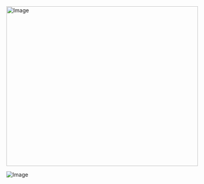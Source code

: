 <img width="500" height="418" alt="Image" src="https://github.com/user-attachments/assets/7d84434d-a728-49eb-93a0-16c3e0d7bf5c" /> 








![Image](https://github.com/user-attachments/assets/2eb8b3f8-4a56-40ed-b854-6c115e714d3a)
